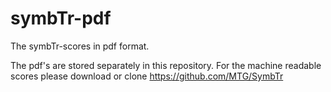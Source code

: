 # symbTr-pdf
The symbTr-scores in pdf format. 

The pdf's are stored separately in this repository. For the machine readable scores please download or clone https://github.com/MTG/SymbTr
